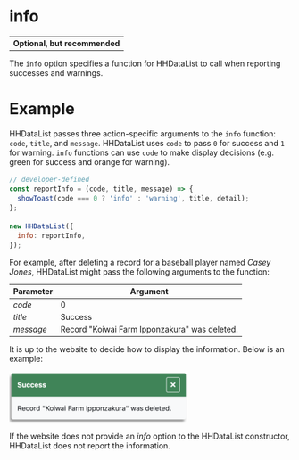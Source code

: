 # info

<table class="options-table"><tr><th>Optional, but recommended</th></tr></table>

The `info` option specifies a function for HHDataList to call when reporting successes and warnings.

# Example

HHDataList passes three action-specific arguments to the `info` function: `code`, `title`, and `message`. HHDataList uses `code` to pass `0` for success and `1` for warning. `info` functions can use `code` to make display decisions (e.g. green for success and orange for warning).

``` js nonum
// developer-defined
const reportInfo = (code, title, message) => {
  showToast(code === 0 ? 'info' : 'warning', title, detail);
};
 
new HHDataList({
  info: reportInfo,
});
```

For example, after deleting a record for a baseball player named *Casey Jones*, HHDataList might pass the following arguments to the function:

|Parameter|Argument|
|-|-|
|*code*|0|
|*title*|Success|
|*message*|Record "Koiwai Farm Ipponzakura" was deleted.|

It is up to the website to decide how to display the information. Below is an example:

<p><img src="report-info.png" class="img-fluid d-block" width=320 loading="lazy"></p>

If the website does not provide an *info* option to the HHDataList constructor, HHDataList does not report the information.